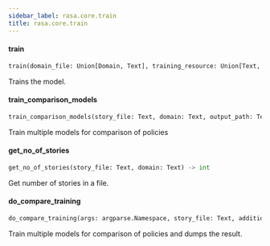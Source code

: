 ```yaml
---
sidebar_label: rasa.core.train
title: rasa.core.train
---
```

#### train

```python
train(domain_file: Union[Domain, Text], training_resource: Union[Text, "TrainingDataImporter"], output_path: Text, interpreter: Optional["NaturalLanguageInterpreter"] = None, endpoints: "AvailableEndpoints" = None, policy_config: Optional[Union[Text, Dict]] = None, exclusion_percentage: Optional[int] = None, additional_arguments: Optional[Dict] = None, model_to_finetune: Optional["Agent"] = None) -> "Agent"
```

Trains the model.

#### train\_comparison\_models

```python
train_comparison_models(story_file: Text, domain: Text, output_path: Text = "", exclusion_percentages: Optional[List] = None, policy_configs: Optional[List] = None, runs: int = 1, additional_arguments: Optional[Dict] = None) -> None
```

Train multiple models for comparison of policies

#### get\_no\_of\_stories

```python
get_no_of_stories(story_file: Text, domain: Text) -> int
```

Get number of stories in a file.

#### do\_compare\_training

```python
do_compare_training(args: argparse.Namespace, story_file: Text, additional_arguments: Optional[Dict] = None) -> None
```

Train multiple models for comparison of policies and dumps the result.

